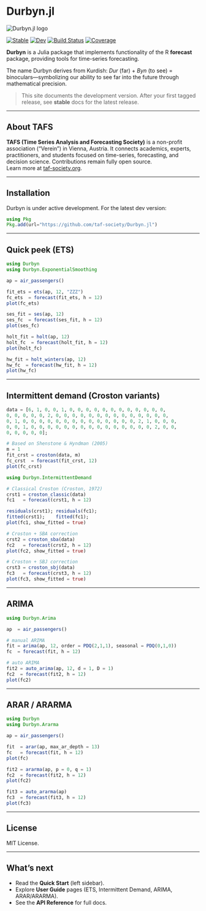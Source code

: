 # Durbyn.jl

![Durbyn.jl logo](assets/logo.png)

[![Stable](https://img.shields.io/badge/docs-stable-blue.svg)](https://taf-society.github.io/Durbyn.jl/stable/) [![Dev](https://img.shields.io/badge/docs-dev-blue.svg)](https://taf-society.github.io/Durbyn.jl/dev/) [![Build Status](https://github.com/taf-society/Durbyn.jl/actions/workflows/CI.yml/badge.svg?branch=main)](https://github.com/taf-society/Durbyn.jl/actions/workflows/CI.yml?query=branch%3Amain) [![Coverage](https://codecov.io/gh/taf-society/Durbyn.jl/branch/main/graph/badge.svg)](https://codecov.io/gh/taf-society/Durbyn.jl)

**Durbyn** is a Julia package that implements functionality of the R **forecast** package, providing tools for time-series forecasting.

The name Durbyn derives from Kurdish: *Dur* (far) + *Byn* (to see) = binoculars—symbolizing our ability to see far into the future through mathematical precision.

> This site documents the development version. After your first tagged release, see **stable** docs for the latest release.

---

## About TAFS

**TAFS (Time Series Analysis and Forecasting Society)** is a non-profit association (“Verein”) in Vienna, Austria. It connects academics, experts, practitioners, and students focused on time-series, forecasting, and decision science. Contributions remain fully open source.  
Learn more at [taf-society.org](https://taf-society.org/).

---

## Installation

Durbyn is under active development. For the latest dev version:

```julia
using Pkg
Pkg.add(url="https://github.com/taf-society/Durbyn.jl")
```

---

## Quick peek (ETS)

```julia
using Durbyn
using Durbyn.ExponentialSmoothing

ap = air_passengers()

fit_ets = ets(ap, 12, "ZZZ")
fc_ets  = forecast(fit_ets, h = 12)
plot(fc_ets)

ses_fit = ses(ap, 12)
ses_fc  = forecast(ses_fit, h = 12)
plot(ses_fc)

holt_fit = holt(ap, 12)
holt_fc  = forecast(holt_fit, h = 12)
plot(holt_fc)

hw_fit = holt_winters(ap, 12)
hw_fc  = forecast(hw_fit, h = 12)
plot(hw_fc)
```

---

## Intermittent demand (Croston variants)

```julia
data = [6, 1, 0, 0, 1, 0, 0, 0, 0, 0, 0, 0, 0, 0, 0, 0, 0,
0, 0, 0, 0, 0, 2, 0, 0, 0, 0, 0, 0, 0, 0, 0, 0, 0, 0, 0, 0,
0, 1, 0, 0, 0, 0, 0, 0, 0, 0, 0, 0, 0, 0, 0, 0, 2, 1, 0, 0, 0,
0, 0, 1, 0, 0, 0, 0, 0, 0, 0, 0, 0, 0, 0, 0, 0, 0, 0, 2, 0, 0, 
0, 0, 0, 0, 0];

# Based on Shenstone & Hyndman (2005)
m = 1
fit_crst = croston(data, m)
fc_crst  = forecast(fit_crst, 12)
plot(fc_crst)

using Durbyn.IntermittentDemand

# Classical Croston (Croston, 1972)
crst1 = croston_classic(data)
fc1   = forecast(crst1, h = 12)

residuals(crst1); residuals(fc1);
fitted(crst1);    fitted(fc1);
plot(fc1, show_fitted = true)

# Croston + SBA correction
crst2 = croston_sba(data)
fc2   = forecast(crst2, h = 12)
plot(fc2, show_fitted = true)

# Croston + SBJ correction
crst3 = croston_sbj(data)
fc3   = forecast(crst3, h = 12)
plot(fc3, show_fitted = true)
```

---

## ARIMA

```julia
using Durbyn.Arima

ap  = air_passengers()

# manual ARIMA
fit = arima(ap, 12, order = PDQ(2,1,1), seasonal = PDQ(0,1,0))
fc  = forecast(fit, h = 12)

# auto ARIMA
fit2 = auto_arima(ap, 12, d = 1, D = 1)
fc2  = forecast(fit2, h = 12)
plot(fc2)
```

---

## ARAR / ARARMA

```julia
using Durbyn
using Durbyn.Ararma

ap = air_passengers()

fit  = arar(ap, max_ar_depth = 13)
fc   = forecast(fit, h = 12)
plot(fc)

fit2 = ararma(ap, p = 0, q = 1)
fc2  = forecast(fit2, h = 12)
plot(fc2)

fit3 = auto_ararma(ap)
fc3  = forecast(fit3, h = 12)
plot(fc3)
```

---

## License

MIT License.

---

## What’s next

- Read the **Quick Start** (left sidebar).
- Explore **User Guide** pages (ETS, Intermittent Demand, ARIMA, ARAR/ARARMA).
- See the **API Reference** for full docs.
